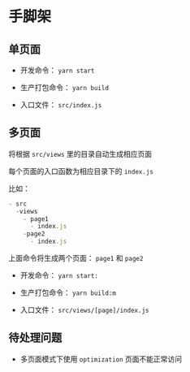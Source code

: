 # 手脚架

## 单页面

- 开发命令： `yarn start`

- 生产打包命令： `yarn build`

- 入口文件： `src/index.js`

## 多页面

将根据 `src/views` 里的目录自动生成相应页面

每个页面的入口函数为相应目录下的 `index.js` 

比如：

```js
- src
  -views
    - page1
      - index.js
    -page2
      - index.js
```

上面命令将生成两个页面： `page1` 和 `page2`

- 开发命令： `yarn start:`

- 生产打包命令： `yarn build:m`

- 入口文件： `src/views/[page]/index.js`

## 待处理问题

- 多页面模式下使用 `optimization` 页面不能正常访问 